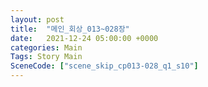 ```yaml
---
layout: post
title:  "메인_회상_013~028장"
date:   2021-12-24 05:00:00 +0000
categories: Main
Tags: Story Main
SceneCode: ["scene_skip_cp013-028_q1_s10"]
---
```

